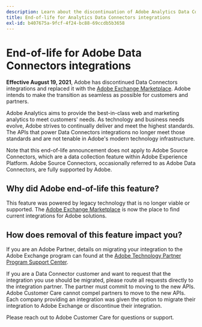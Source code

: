 ```yaml
---
description: Learn about the discontinuation of Adobe Analytics Data Connectors integrations.
title: End-of-life for Analytics Data Connectors integrations
exl-id: b407675a-9fcf-4f24-bc88-69ccdb5b3658
---
```

# End-of-life for Adobe Data Connectors integrations

**Effective August 19, 2021**, Adobe has discontinued Data Connectors integrations and replaced it with the [Adobe Exchange Marketplace](https://exchange.adobe.com/experiencecloud.analytics.html#product). Adobe intends to make the transition as seamless as possible for customers and partners.

Adobe Analytics aims to provide the best-in-class web and marketing analytics to meet customers' needs. As technology and business needs evolve, Adobe strives to continually deliver and meet the highest standards. The APIs that power Data Connectors integrations no longer meet those standards and are not tenable in Adobe's modern technology infrastructure.

Note that this end-of-life announcement does not apply to Adobe Source Connectors, which are a data collection feature within Adobe Experience Platform. Adobe Source Connectors, occasionally referred to as Adobe Data Connectors, are fully supported by Adobe.

## Why did Adobe end-of-life this feature?

This feature was powered by legacy technology that is no longer viable or supported. The [Adobe Exchange Marketplace](https://exchange.adobe.com/experiencecloud.analytics.html#product) is now the place to find current integrations for Adobe solutions.

## How does removal of this feature impact you?

If you are an Adobe Partner, details on migrating your integration to the Adobe Exchange program can found at the [Adobe Technology Partner Program Support Center](https://adobeexchangeec.zendesk.com/hc/en-us/articles/360003867071-Adobe-Analytics-Integration-Tools).  

If you are a Data Connector customer and want to request that the integration you use should be migrated, please route all requests directly to the integration partner. The partner must commit to moving to the new APIs. Adobe Customer Care cannot compel partners to move to the new APIs. Each company providing an integration was given the option to migrate their integration to Adobe Exchange or discontinue their integration.

Please reach out to Adobe Customer Care for questions or support.
